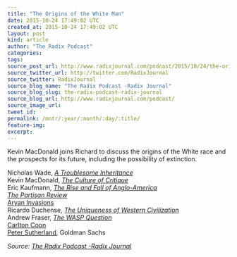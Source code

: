 ```yaml
---
title: "The Origins of the White Man"
date: 2015-10-24 17:49:02 UTC
created_at: 2015-10-24 17:49:02 UTC
layout: post
kind: article
author: "The Radix Podcast"
categories: 
tags: 
source_post_url: http://www.radixjournal.com/podcast/2015/10/24/the-origins-of-the-white-man
source_twitter_url: http://twitter.com/RadixJournal
source_twitter: RadixJournal
source_blog_name: "The Radix Podcast -Radix Journal"
source_blog_slug: the-radix-podcast-radix-journal
source_blog_url: http://www.radixjournal.com/podcast/
source_image_url: 
tweet_id:
permalink: /mntr/:year/:month/:day/:title/
feature-img: 
excerpt:
---
```

<p>Kevin MacDonald joins Richard to discuss the origins of the White race and the prospects for its future, including the possibility of extinction.</p><p>Nicholas Wade, <em><a href="http://www.amazon.com/exec/obidos/ASIN/0143127160/washisummipub-20">A Troublesome Inheritance</a></em> <br>
Kevin MacDonald, <em><a href="http://www.amazon.com/exec/obidos/ASIN/0759672229/washisummipub-20">The Culture of Critique</a></em> <br>
Eric Kaufmann, <em><a href="http://www.amazon.com/exec/obidos/ASIN/0674013034/washisummipub-20">The Rise and Fall of Anglo-America</a></em> <br>
<em><a href="https://en.wikipedia.org/wiki/Partisan_Review">The Partisan Review</a></em> <br>
<a href="https://en.wikipedia.org/wiki/Indo-Aryan_migration_theory">Aryan Invasions</a> <br>
Ricardo Duchense, <em><a href="http://www.amazon.com/exec/obidos/ASIN/9004232761/washisummipub-20">The Uniqueness of Western Civilization</a></em> <br>
Andrew Fraser, <em><a href="http://www.amazon.com/exec/obidos/ASIN/1907166297/washisummipub-20">The WASP Question</a></em> <br>
<a href="https://en.wikipedia.org/wiki/Carleton_S._Coon">Carlton Coon</a> <br>
<a href="https://www.youtube.com/watch?v=rVmg37snifI">Peter Sutherland</a>, Goldman Sachs  </p><div class="">
    <i>Source: <a href="http://www.radixjournal.com/podcast/">The Radix Podcast -Radix Journal</a></i>
</div>
